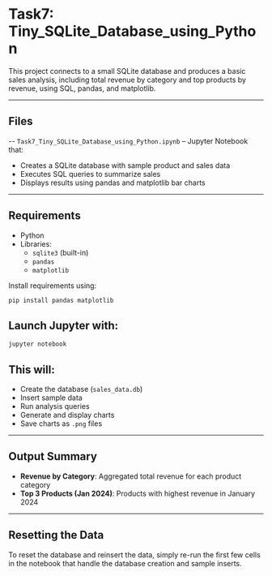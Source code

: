 # Task7: Tiny_SQLite_Database_using_Python

This project connects to a small SQLite database and produces a basic sales analysis, including total revenue by category and top products by revenue, using SQL, pandas, and matplotlib.

---

## Files

-- `Task7_Tiny_SQLite_Database_using_Python.ipynb` – Jupyter Notebook that:
  - Creates a SQLite database with sample product and sales data
  - Executes SQL queries to summarize sales
  - Displays results using pandas and matplotlib bar charts
---

## Requirements

- Python
- Libraries:
  - `sqlite3` (built-in)
  - `pandas`
  - `matplotlib`

Install requirements using:

```bash
pip install pandas matplotlib
```

## Launch Jupyter with:
```bash
jupyter notebook
```

## This will:

- Create the database (`sales_data.db`)
- Insert sample data
- Run analysis queries
- Generate and display charts
- Save charts as `.png` files

---

## Output Summary

- **Revenue by Category**: Aggregated total revenue for each product category
- **Top 3 Products (Jan 2024)**: Products with highest revenue in January 2024

---

## Resetting the Data

To reset the database and reinsert the data, simply re-run the first few cells in the notebook that handle the database creation and sample inserts.
